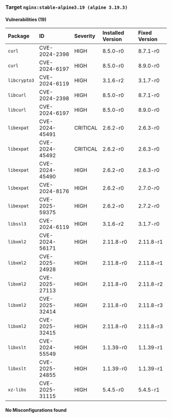 
### Target `nginx:stable-alpine3.19 (alpine 3.19.3)`
#### Vulnerabilities (19)

| Package | ID | Severity | Installed Version | Fixed Version |
| :--- | :--- | :--- | :--- | :--- |
| `curl` | CVE-2024-2398 | HIGH | 8.5.0-r0 | 8.7.1-r0 |
| `curl` | CVE-2024-6197 | HIGH | 8.5.0-r0 | 8.9.0-r0 |
| `libcrypto3` | CVE-2024-6119 | HIGH | 3.1.6-r2 | 3.1.7-r0 |
| `libcurl` | CVE-2024-2398 | HIGH | 8.5.0-r0 | 8.7.1-r0 |
| `libcurl` | CVE-2024-6197 | HIGH | 8.5.0-r0 | 8.9.0-r0 |
| `libexpat` | CVE-2024-45491 | CRITICAL | 2.6.2-r0 | 2.6.3-r0 |
| `libexpat` | CVE-2024-45492 | CRITICAL | 2.6.2-r0 | 2.6.3-r0 |
| `libexpat` | CVE-2024-45490 | HIGH | 2.6.2-r0 | 2.6.3-r0 |
| `libexpat` | CVE-2024-8176 | HIGH | 2.6.2-r0 | 2.7.0-r0 |
| `libexpat` | CVE-2025-59375 | HIGH | 2.6.2-r0 | 2.7.2-r0 |
| `libssl3` | CVE-2024-6119 | HIGH | 3.1.6-r2 | 3.1.7-r0 |
| `libxml2` | CVE-2024-56171 | HIGH | 2.11.8-r0 | 2.11.8-r1 |
| `libxml2` | CVE-2025-24928 | HIGH | 2.11.8-r0 | 2.11.8-r1 |
| `libxml2` | CVE-2025-27113 | HIGH | 2.11.8-r0 | 2.11.8-r2 |
| `libxml2` | CVE-2025-32414 | HIGH | 2.11.8-r0 | 2.11.8-r3 |
| `libxml2` | CVE-2025-32415 | HIGH | 2.11.8-r0 | 2.11.8-r3 |
| `libxslt` | CVE-2024-55549 | HIGH | 1.1.39-r0 | 1.1.39-r1 |
| `libxslt` | CVE-2025-24855 | HIGH | 1.1.39-r0 | 1.1.39-r1 |
| `xz-libs` | CVE-2025-31115 | HIGH | 5.4.5-r0 | 5.4.5-r1 |
#### No Misconfigurations found
